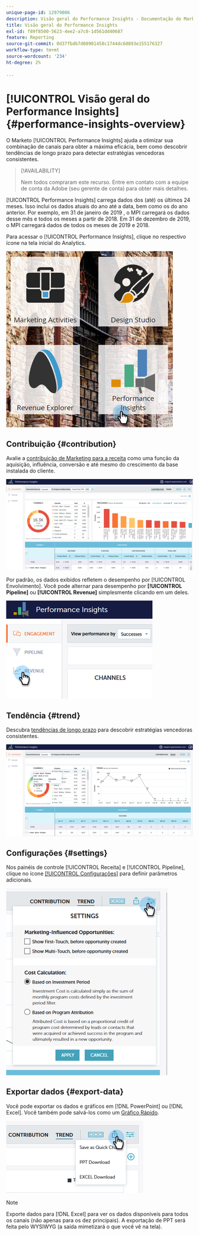 ```yaml
---
unique-page-id: 12979006
description: Visão geral do Performance Insights - Documentação do Marketo - Documentação do produto
title: Visão geral do Performance Insights
exl-id: f89f8500-5623-4ee2-a7c0-1d561dd40687
feature: Reporting
source-git-commit: 0d37fbdb7d08901458c1744dc68893e155176327
workflow-type: tm+mt
source-wordcount: '234'
ht-degree: 2%

---
```


# [!UICONTROL Visão geral do Performance Insights] {#performance-insights-overview}

O Marketo [!UICONTROL Performance Insights] ajuda a otimizar sua combinação de canais para obter a máxima eficácia, bem como descobrir tendências de longo prazo para detectar estratégias vencedoras consistentes.

>[!AVAILABILITY]
>
>Nem todos compraram este recurso. Entre em contato com a equipe de conta da Adobe (seu gerente de conta) para obter mais detalhes.

[!UICONTROL Performance Insights] carrega dados dos (até) os últimos 24 meses. Isso inclui os dados atuais do ano até a data, bem como os do ano anterior. Por exemplo, em 31 de janeiro de 2019 , o MPI carregará os dados desse mês e todos os meses a partir de 2018. Em 31 de dezembro de 2019, o MPI carregará dados de todos os meses de 2019 e 2018.

Para acessar o [!UICONTROL Performance Insights], clique no respectivo ícone na tela inicial do Analytics.

![](assets/one.png)

## Contribuição {#contribution}

Avalie a [contribuição de Marketing para a receita](/help/marketo/product-docs/reporting/performance-insights/performance-insights-contribution-overview.md) como uma função da aquisição, influência, conversão e até mesmo do crescimento da base instalada do cliente.

![](assets/two.png)

Por padrão, os dados exibidos refletem o desempenho por [!UICONTROL Envolvimento]. Você pode alternar para desempenho por **[!UICONTROL Pipeline]** ou **[!UICONTROL Revenue]** simplesmente clicando em um deles.

![](assets/3.png)

## Tendência {#trend}

Descubra [tendências de longo prazo](/help/marketo/product-docs/reporting/performance-insights/performance-insights-trend-overview.md) para descobrir estratégias vencedoras consistentes.

![](assets/4.png)

## Configurações {#settings}

Nos painéis de controle [!UICONTROL Receita] e [!UICONTROL Pipeline], clique no ícone [[!UICONTROL Configurações]](/help/marketo/product-docs/reporting/performance-insights/performance-insights-settings.md) para definir parâmetros adicionais.

![](assets/5.png)

## Exportar dados {#export-data}

Você pode exportar os dados e gráficos em [!DNL PowerPoint] ou [!DNL Excel]. Você também pode salvá-los como um [Gráfico Rápido](/help/marketo/product-docs/reporting/performance-insights/performance-insights-quick-charts.md).

![](assets/6.png)

>[!NOTE]
>
>Exporte dados para [!DNL Excel] para ver os dados disponíveis para todos os canais (não apenas para os dez principais). A exportação de PPT será feita pelo WYSIWYG (a saída mimetizará o que você vê na tela).

